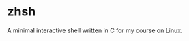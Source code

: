 <link rel="stylesheet" href="/home/zh/workspace/github/markdown-template/apollo.css">
<script src="/home/zh/workspace/github/markdown-template/script.js"></script>

# zhsh

A minimal interactive shell written in C for my course on Linux.
